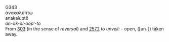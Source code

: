 G343  
ἀνακαλύπτω  
anakaluptō  
*an-ak-al-oop‘-to*  
From [303](g0303) (in the sense of *reversal*) and [2572](g2572) to
*unveil:* - open, (\[un-\]) taken away.  
